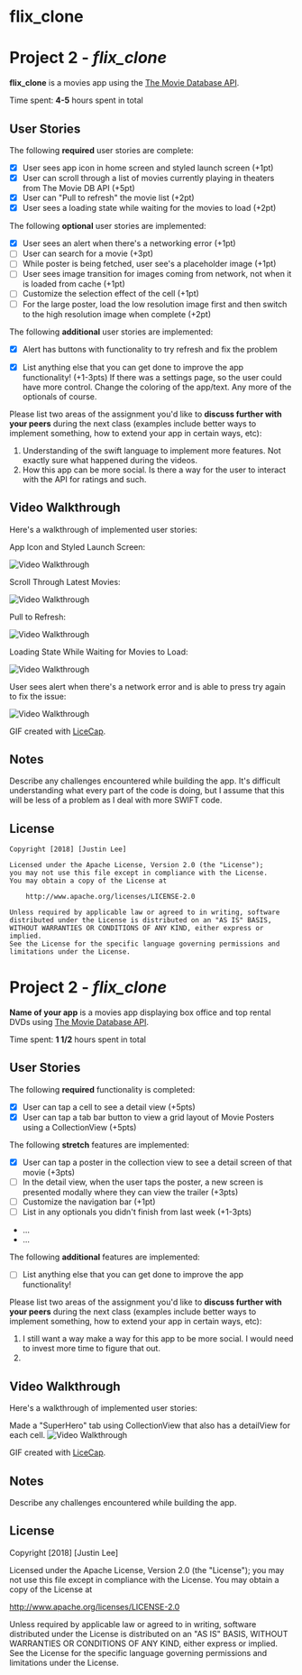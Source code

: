 # flix_clone

# Project 2 - *flix_clone*

**flix_clone** is a movies app using the [The Movie Database API](http://docs.themoviedb.apiary.io/#).

Time spent: **4-5** hours spent in total

## User Stories

The following **required** user stories are complete:

- [x] User sees app icon in home screen and styled launch screen (+1pt)
- [x] User can scroll through a list of movies currently playing in theaters from The Movie DB API (+5pt)
- [x] User can "Pull to refresh" the movie list (+2pt)
- [x] User sees a loading state while waiting for the movies to load (+2pt)

The following **optional** user stories are implemented:

- [x] User sees an alert when there's a networking error (+1pt)
- [ ] User can search for a movie (+3pt)
- [ ] While poster is being fetched, user see's a placeholder image (+1pt)
- [ ] User sees image transition for images coming from network, not when it is loaded from cache (+1pt)
- [ ] Customize the selection effect of the cell (+1pt)
- [ ] For the large poster, load the low resolution image first and then switch to the high resolution image when complete (+2pt)

The following **additional** user stories are implemented:
-[x] Alert has buttons with functionality to try refresh and fix the problem

- [x] List anything else that you can get done to improve the app functionality! (+1-3pts)
   If there was a settings page, so the user could have more control. Change the coloring of the app/text.
   Any more of the optionals of course. 

Please list two areas of the assignment you'd like to **discuss further with your peers** during the next class (examples include better ways to implement something, how to extend your app in certain ways, etc):

1. Understanding of the swift language to implement more features. Not exactly sure what happened during the videos.
2. How this app can be more social. Is there a way for the user to interact with the API for ratings and such.

## Video Walkthrough

Here's a walkthrough of implemented user stories:

App Icon and Styled Launch Screen:



<img src='https://imgur.com/f4keXYg.gif' title='App icon and styled launch screen' width='' alt='Video Walkthrough' />


Scroll Through Latest Movies:




<img src='https://imgur.com/2yLOOM0.gif' title='Scroll through lates movies' width='' alt='Video Walkthrough' />


Pull to Refresh:




<img src='https://imgur.com/79jaWA3.gif' title='Pull to Refresh' width='' alt='Video Walkthrough' />


Loading State While Waiting for Movies to Load:




<img src='https://imgur.com/BvQDMlP.gif' title='Loading State While Waiting for Movies to Load' width='' alt='Video Walkthrough' />


User sees alert when there's a network error and is able to press try again to fix the issue:




<img src='https://imgur.com/UrFknTT.gif' title='Wifi Problem Message' width='' alt='Video Walkthrough' />








GIF created with [LiceCap](http://www.cockos.com/licecap/).

## Notes

Describe any challenges encountered while building the app.
    It's difficult understanding what every part of the code is doing, but I assume that this will be less of a problem as I deal with more SWIFT code. 
## License

    Copyright [2018] [Justin Lee]

    Licensed under the Apache License, Version 2.0 (the "License");
    you may not use this file except in compliance with the License.
    You may obtain a copy of the License at

        http://www.apache.org/licenses/LICENSE-2.0

    Unless required by applicable law or agreed to in writing, software
    distributed under the License is distributed on an "AS IS" BASIS,
    WITHOUT WARRANTIES OR CONDITIONS OF ANY KIND, either express or implied.
    See the License for the specific language governing permissions and
    limitations under the License.


# Project 2 - *flix_clone*

**Name of your app** is a movies app displaying box office and top rental DVDs using [The Movie Database API](http://docs.themoviedb.apiary.io/#).

Time spent: **1 1/2** hours spent in total

## User Stories

The following **required** functionality is completed:

- [x] User can tap a cell to see a detail view (+5pts)
- [x] User can tap a tab bar button to view a grid layout of Movie Posters using a CollectionView (+5pts)

The following **stretch** features are implemented:

- [x] User can tap a poster in the collection view to see a detail screen of that movie (+3pts)
- [ ] In the detail view, when the user taps the poster, a new screen is presented modally where they can view the trailer (+3pts)
- [ ] Customize the navigation bar (+1pt)
- [ ] List in any optionals you didn't finish from last week (+1-3pts)
- ...
- ...

The following **additional** features are implemented:

- [ ] List anything else that you can get done to improve the app functionality!

Please list two areas of the assignment you'd like to **discuss further with your peers** during the next class (examples include better ways to implement something, how to extend your app in certain ways, etc):

1. I still want a way make a way for this app to be more social. I would need to invest more time to figure that out. 
2.

## Video Walkthrough

Here's a walkthrough of implemented user stories:


Made a "SuperHero" tab using CollectionView that also has a detailView for each cell. 
<img src='https://imgur.com/01LHi1z.gif' title='Video Walkthrough' width='' alt='Video Walkthrough' />




GIF created with [LiceCap](http://www.cockos.com/licecap/).

## Notes

Describe any challenges encountered while building the app.

## License

Copyright [2018] [Justin Lee]

Licensed under the Apache License, Version 2.0 (the "License");
you may not use this file except in compliance with the License.
You may obtain a copy of the License at

http://www.apache.org/licenses/LICENSE-2.0

Unless required by applicable law or agreed to in writing, software
distributed under the License is distributed on an "AS IS" BASIS,
WITHOUT WARRANTIES OR CONDITIONS OF ANY KIND, either express or implied.
See the License for the specific language governing permissions and
limitations under the License.
